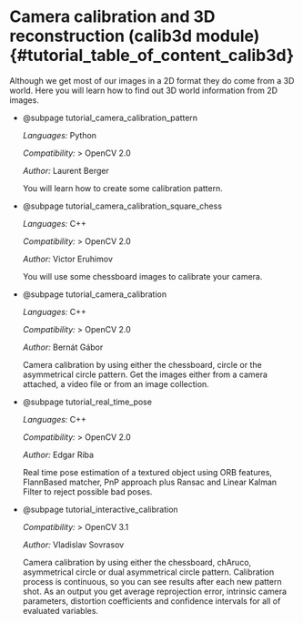 Camera calibration and 3D reconstruction (calib3d module) {#tutorial_table_of_content_calib3d}
==========================================================

Although we get most of our images in a 2D format they do come from a 3D world. Here you will learn how to find out 3D world information from 2D images.

-   @subpage tutorial_camera_calibration_pattern

    *Languages:* Python

    *Compatibility:* \> OpenCV 2.0

    *Author:* Laurent Berger

    You will learn how to create some calibration pattern.

-   @subpage tutorial_camera_calibration_square_chess

    *Languages:* C++

    *Compatibility:* \> OpenCV 2.0

    *Author:* Victor Eruhimov

    You will use some chessboard images to calibrate your camera.

-   @subpage tutorial_camera_calibration

    *Languages:* C++

    *Compatibility:* \> OpenCV 2.0

    *Author:* Bernát Gábor

    Camera calibration by using either the chessboard, circle or the asymmetrical circle
    pattern. Get the images either from a camera attached, a video file or from an image
    collection.

-   @subpage tutorial_real_time_pose

    *Languages:* C++

    *Compatibility:* \> OpenCV 2.0

    *Author:* Edgar Riba

    Real time pose estimation of a textured object using ORB features, FlannBased matcher, PnP
    approach plus Ransac and Linear Kalman Filter to reject possible bad poses.

-   @subpage tutorial_interactive_calibration

    *Compatibility:* \> OpenCV 3.1

    *Author:* Vladislav Sovrasov

    Camera calibration by using either the chessboard, chAruco, asymmetrical circle or dual asymmetrical circle
    pattern. Calibration process is continuous, so you can see results after each new pattern shot.
    As an output you get average reprojection error, intrinsic camera parameters, distortion coefficients and
     confidence intervals for all of evaluated variables.
